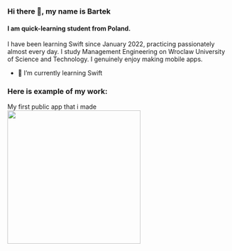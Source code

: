 ### Hi there 👋, my name is Bartek
#### I am quick-learning student from Poland.
I have been learning Swift since January 2022, practicing passionately almost every day. I study Management Engineering on Wroclaw University of Science and Technology. I genuinely enjoy making mobile apps.

- 🌱 I’m currently learning Swift

### Here is example of my work:
My first public app that i made
<img src="https://github.com/bartoszboguslawski/bartoszboguslawski/blob/main/weather.gif" width="300">
